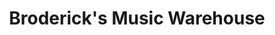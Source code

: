 ---
title: "Broderick's Music Warehouse"
url: /kilkenny/brodericks-music-warehouse/
shop: Instrumente
---